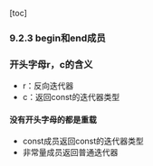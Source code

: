 [toc]

### 9.2.3 begin和end成员

### 开头字母r，c的含义

* r：反向迭代器
* c：返回const的迭代器类型

#### 没有开头字母的都是重载

* const成员返回const的迭代器类型
* 非常量成员返回普通迭代器

